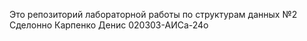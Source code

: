 Это репозиторий лабораторной работы по структурам данных №2  
Сделонно Карпенко Денис 020303-АИСа-24о
